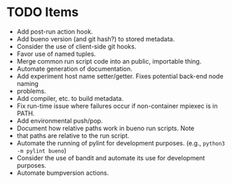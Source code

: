 # TODO Items

* Add post-run action hook.
* Add bueno version (and git hash?) to stored metadata.
* Consider the use of client-side git hooks.
* Favor use of named tuples.
* Merge common run script code into an public, importable thing.
* Automate generation of documentation.
* Add experiment host name setter/getter. Fixes potential back-end node naming
* problems.
* Add compiler, etc. to build metadata.
* Fix run-time issue where failures occur if non-container mpiexec is in PATH.
* Add environmental push/pop.
* Document how relative paths work in bueno run scripts. Note
* that paths are relative to the run script.
* Automate the running of pylint for development purposes.
  (e.g., ```python3 -m pylint bueno```)
* Consider the use of bandit and automate its use for development purposes.
* Automate bumpversion actions.
